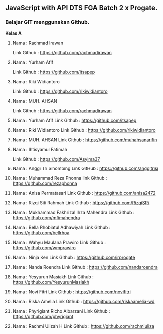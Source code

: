 ## JavaScript with API DTS FGA Batch 2 x Progate.

<h3>Belajar GIT menggunakan Github.</h3>

**Kelas A**

1. Nama : Rachmad Irawan 
    
    Link Github : https://github.com/rachmadirawan

2. Nama : Yurham Afif
    
    Link Github : https://github.com/itsapep

3. Nama : Riki Widiantoro
    
    Link Github : https://github.com/rikiwidiantoro

4. Nama : MUH. AHSAN
    
    Link Github : https://github.com/rachmadirawan

5. Nama : Yurham Afif
    Link Github : https://github.com/itsapep

6. Nama : Riki Widiantoro
    Link Github : https://github.com/rikiwidiantoro

7. Nama : MUH. AHSAN
    Link Github : https://github.com/muhahsanarifin

8. Nama : Ihtisyamul Fatimah
    
    Link Github : https://github.com/Asyima37

9. Nama : Anggi Tri Sihombing
    Link GitHub : https://github.com/anggitrisi

10. Nama : Muhammad Reza Phonna
    link Github : https://github.com/rezaphonna

11. Nama : Anisa Permatasari
    Link Github : https://github.com/anisa2472   

12. Nama : Rizqi Siti Rahmah
    Link Github : https://github.com/RizqiSR/
   
13. Nama : Mukhammad Fakhrizal Ihza Mahendra
    Link Github : https://github.com/mfimahendra
    
14. Nama : Bella Rhobiatul Adhawiyah
    Link Github : https://github.com/bellrhoa

15. Nama : Wahyu Maulana Prawiro
    Link Github : https://github.com/wmprawiro

16. Nama : Ninja Ken
    Link Github : https://github.com/irprogate

17. Nama : Nanda Roendra
    Link Github : https://github.com/nandaroendra

18. Nama : Yesyurun Masiakh
    Link Github : https://github.com/YesyurunMasiakh

19. Nama : Novi Fitri
    Link Github : https://github.com/novifitri

20. Nama : Riska Amelia
    Link Github : https://github.com/riskaamelia-wd

21. Nama : Phyrigiant Richo Albarzani
    Link Github : https://github.com/phyrigiant

22. Nama : Rachmi Ulizah H
    Link Github : https://github.com/rachmiuliza